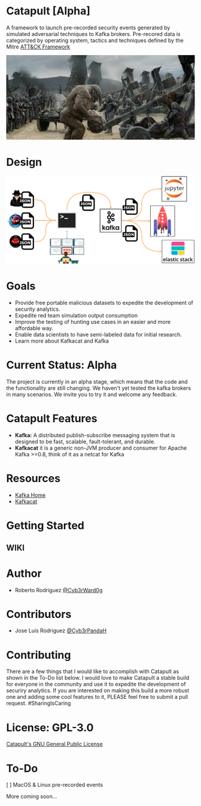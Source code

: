 # Catapult [Alpha]

A framework to launch pre-recorded security events generated by simulated adversarial techniques to Kafka brokers. Pre-recored data is categorized by operating system, tactics and techniques defined by the Mitre [ATT&CK Framework](https://attack.mitre.org/wiki/Main_Page)

![alt text](resources/images/catapult-main-image.png "Catapult")

# Design

![alt text](resources/images/catapult-main-design.png "HELK Infrastructure")

# Goals

* Provide free portable malicious datasets to expedite the development of security analytics.
* Expedite red team simulation output consumption
* Improve the testing of hunting use cases in an easier and more affordable way.
* Enable data scientists to have semi-labeled data for initial research.
* Learn more about Kafkacat and Kafka

# Current Status: Alpha

The project is currently in an alpha stage, which means that the code and the functionality are still changing. We haven't yet tested the kafka brokers in many scenarios. We invite you to try it and welcome any feedback.

# Catapult Features

* **Kafka:** A distributed publish-subscribe messaging system that is designed to be fast, scalable, fault-tolerant, and durable.
* **Kafkacat** it is a generic non-JVM producer and consumer for Apache Kafka >=0.8, think of it as a netcat for Kafka

# Resources

* [Kafka Home](http://kafka.apache.org/)
* [Kafkacat](https://github.com/edenhill/kafkacat)

# Getting Started

## WIKI

# Author

* Roberto Rodriguez [@Cyb3rWard0g](https://twitter.com/Cyb3rWard0g)

# Contributors

* Jose Luis Rodriguez [@Cyb3rPandaH](https://twitter.com/Cyb3rPandaH)

# Contributing

There are a few things that I would like to accomplish with Catapult as shown in the To-Do list below. I would love to make Catapult a stable build for everyone in the community and use it to expedite the development of securiry analytics. If you are interested on making this build a more robust one and adding some cool features to it, PLEASE feel free to submit a pull request. #SharingIsCaring

# License: GPL-3.0

[ Catapult's GNU General Public License](https://github.com/Cyb3rWard0g/Catapult/blob/master/LICENSE)

# To-Do

[ ] MacOS & Linux pre-recorded events

More coming soon...